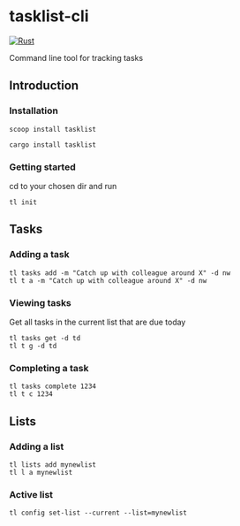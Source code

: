 # tasklist-cli
[![Rust](https://github.com/jcbcn/tasklist-cli/actions/workflows/rust.yml/badge.svg)](https://github.com/jcbcn/tasklist-cli/actions/workflows/rust.yml)

Command line tool for tracking tasks

## Introduction
### Installation
```
scoop install tasklist
```
```
cargo install tasklist
```
### Getting started
cd to your chosen dir and run
```
tl init
```

## Tasks

### Adding a task

```
tl tasks add -m "Catch up with colleague around X" -d nw
tl t a -m "Catch up with colleague around X" -d nw
```

### Viewing tasks

Get all tasks in the current list that are due today
```
tl tasks get -d td
tl t g -d td
```

### Completing a task

```
tl tasks complete 1234
tl t c 1234
```

## Lists

### Adding a list
```
tl lists add mynewlist
tl l a mynewlist
```

### Active list
```
tl config set-list --current --list=mynewlist
```
